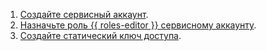 1. [Создайте сервисный аккаунт](../../iam/operations/sa/create.md).
1. [Назначьте роль {{ roles-editor }} сервисному аккаунту](../../iam/operations/sa/assign-role-for-sa.md).
1. [Создайте статический ключ доступа](../../iam/operations/authentication/manage-access-keys.md#create-access-key).
